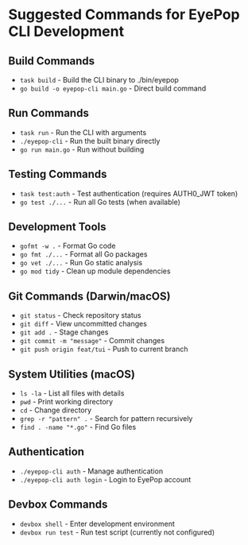 # Suggested Commands for EyePop CLI Development

## Build Commands
- `task build` - Build the CLI binary to ./bin/eyepop
- `go build -o eyepop-cli main.go` - Direct build command

## Run Commands
- `task run` - Run the CLI with arguments
- `./eyepop-cli` - Run the built binary directly
- `go run main.go` - Run without building

## Testing Commands
- `task test:auth` - Test authentication (requires AUTH0_JWT token)
- `go test ./...` - Run all Go tests (when available)

## Development Tools
- `gofmt -w .` - Format Go code
- `go fmt ./...` - Format all Go packages
- `go vet ./...` - Run Go static analysis
- `go mod tidy` - Clean up module dependencies

## Git Commands (Darwin/macOS)
- `git status` - Check repository status
- `git diff` - View uncommitted changes
- `git add .` - Stage changes
- `git commit -m "message"` - Commit changes
- `git push origin feat/tui` - Push to current branch

## System Utilities (macOS)
- `ls -la` - List all files with details
- `pwd` - Print working directory
- `cd` - Change directory
- `grep -r "pattern" .` - Search for pattern recursively
- `find . -name "*.go"` - Find Go files

## Authentication
- `./eyepop-cli auth` - Manage authentication
- `./eyepop-cli auth login` - Login to EyePop account

## Devbox Commands
- `devbox shell` - Enter development environment
- `devbox run test` - Run test script (currently not configured)